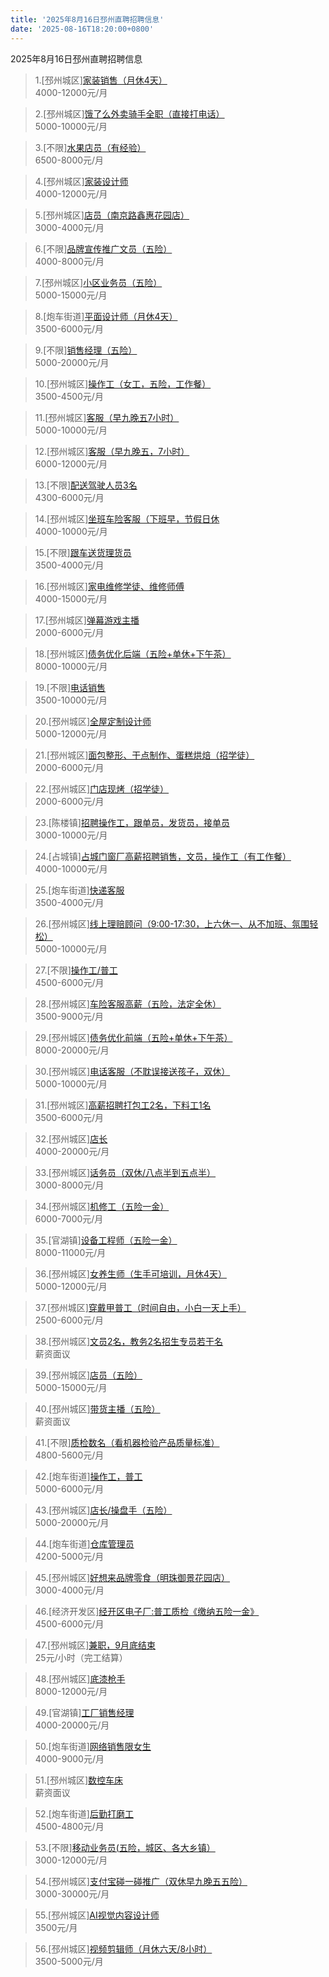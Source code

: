 ```yaml
---
title: '2025年8月16日邳州直聘招聘信息'
date: '2025-08-16T18:20:00+0800'
---
```

2025年8月16日邳州直聘招聘信息
<!--more-->
>1.[邳州城区][家装销售（月休4天）](https://www.pizhouzhipin.com/job/41143)<br>
>4000-12000元/月

>2.[邳州城区][饿了么外卖骑手全职（直接打电话）](https://www.pizhouzhipin.com/job/25304)<br>
>5000-10000元/月

>3.[不限][水果店员（有经验）](https://www.pizhouzhipin.com/job/40324)<br>
>6500-8000元/月

>4.[邳州城区][家装设计师](https://www.pizhouzhipin.com/job/41628)<br>
>4000-12000元/月

>5.[邳州城区][店员（南京路鑫惠花园店）](https://www.pizhouzhipin.com/job/41792)<br>
>3000-4000元/月

>6.[不限][品牌宣传推广文员（五险）](https://www.pizhouzhipin.com/job/41050)<br>
>4000-8000元/月

>7.[邳州城区][小区业务员（五险）](https://www.pizhouzhipin.com/job/41188)<br>
>5000-15000元/月

>8.[炮车街道][平面设计师（月休4天）](https://www.pizhouzhipin.com/job/41519)<br>
>3500-6000元/月

>9.[不限][销售经理（五险）](https://www.pizhouzhipin.com/job/41136)<br>
>5000-20000元/月

>10.[邳州城区][操作工（女工，五险，工作餐）](https://www.pizhouzhipin.com/job/11881)<br>
>3500-4500元/月

>11.[邳州城区][客服（早九晚五7小时）](https://www.pizhouzhipin.com/job/39059)<br>
>5000-10000元/月

>12.[邳州城区][客服（早九晚五，7小时）](https://www.pizhouzhipin.com/job/39171)<br>
>6000-12000元/月

>13.[不限][配送驾驶人员3名](https://www.pizhouzhipin.com/job/41834)<br>
>4300-6000元/月

>14.[邳州城区][坐班车险客服（下班早，节假日休](https://www.pizhouzhipin.com/job/30881)<br>
>4000-10000元/月

>15.[不限][跟车送货理货员](https://www.pizhouzhipin.com/job/41924)<br>
>3500-4000元/月

>16.[邳州城区][家电维修学徒、维修师傅](https://www.pizhouzhipin.com/job/42168)<br>
>4000-15000元/月

>17.[邳州城区][弹幕游戏主播](https://www.pizhouzhipin.com/job/41301)<br>
>2000-6000元/月

>18.[邳州城区][债务优化后端（五险+单休+下午茶）](https://www.pizhouzhipin.com/job/42065)<br>
>8000-10000元/月

>19.[不限][电话销售](https://www.pizhouzhipin.com/job/41054)<br>
>3500-10000元/月

>20.[邳州城区][全屋定制设计师](https://www.pizhouzhipin.com/job/41903)<br>
>5000-12000元/月

>21.[邳州城区][面包整形、干点制作、蛋糕烘焙（招学徒）](https://www.pizhouzhipin.com/job/42157)<br>
>2000-6000元/月

>22.[邳州城区][门店现烤（招学徒）](https://www.pizhouzhipin.com/job/42105)<br>
>2000-6000元/月

>23.[陈楼镇][招聘操作工，跟单员，发货员，接单员](https://www.pizhouzhipin.com/job/42067)<br>
>3000-10000元/月

>24.[占城镇][占城门窗厂高薪招聘销售，文员，操作工（有工作餐）](https://www.pizhouzhipin.com/job/42145)<br>
>4000-10000元/月

>25.[炮车街道][快递客服](https://www.pizhouzhipin.com/job/30626)<br>
>3500-4000元/月

>26.[邳州城区][线上理赔顾问（9:00-17:30，上六休一、从不加班、氛围轻松）](https://www.pizhouzhipin.com/job/35088)<br>
>5000-10000元/月

>27.[不限][操作工/普工](https://www.pizhouzhipin.com/job/2368)<br>
>4500-6000元/月

>28.[邳州城区][车险客服高薪（五险，法定全休）](https://www.pizhouzhipin.com/job/30882)<br>
>3500-9000元/月

>29.[邳州城区][债务优化前端（五险+单休+下午茶）](https://www.pizhouzhipin.com/job/41743)<br>
>8000-20000元/月

>30.[邳州城区][电话客服（不耽误接送孩子，双休）](https://www.pizhouzhipin.com/job/34519)<br>
>5000-10000元/月

>31.[邳州城区][高薪招聘打包工2名，下料工1名](https://www.pizhouzhipin.com/job/41663)<br>
>3500-6000元/月

>32.[邳州城区][店长](https://www.pizhouzhipin.com/job/41042)<br>
>4000-20000元/月

>33.[邳州城区][话务员（双休/八点半到五点半）](https://www.pizhouzhipin.com/job/41117)<br>
>3000-8000元/月

>34.[邳州城区][机修工（五险一金）](https://www.pizhouzhipin.com/job/37726)<br>
>6000-7000元/月

>35.[官湖镇][设备工程师（五险一金）](https://www.pizhouzhipin.com/job/37725)<br>
>8000-11000元/月

>36.[邳州城区][女养生师（生手可培训，月休4天）](https://www.pizhouzhipin.com/job/14195)<br>
>5000-12000元/月

>37.[邳州城区][穿戴甲普工（时间自由，小白一天上手）](https://www.pizhouzhipin.com/job/41673)<br>
>2500-6000元/月

>38.[邳州城区][文员2名，教务2名招生专员若干名](https://www.pizhouzhipin.com/job/42047)<br>
>薪资面议

>39.[邳州城区][店员（五险）](https://www.pizhouzhipin.com/job/41189)<br>
>5000-15000元/月

>40.[邳州城区][带货主播（五险）](https://www.pizhouzhipin.com/job/42092)<br>
>薪资面议

>41.[不限][质检数名（看机器检验产品质量标准）](https://www.pizhouzhipin.com/job/30855)<br>
>4800-5600元/月

>42.[炮车街道][操作工，普工](https://www.pizhouzhipin.com/job/30797)<br>
>5000-6000元/月

>43.[邳州城区][店长/操盘手（五险）](https://www.pizhouzhipin.com/job/41935)<br>
>5000-20000元/月

>44.[炮车街道][仓库管理员](https://www.pizhouzhipin.com/job/41701)<br>
>4200-5000元/月

>45.[邳州城区][好想来品牌零食（明珠御景花园店）](https://www.pizhouzhipin.com/job/41823)<br>
>3000-4000元/月

>46.[经济开发区][经开区电子厂:普工质检《缴纳五险一金》](https://www.pizhouzhipin.com/job/41908)<br>
>4500-6000元/月

>47.[邳州城区][兼职，9月底结束](https://www.pizhouzhipin.com/job/42039)<br>
>25元/小时（完工结算）

>48.[邳州城区][底漆枪手](https://www.pizhouzhipin.com/job/14666)<br>
>8000-12000元/月

>49.[官湖镇][工厂销售经理](https://www.pizhouzhipin.com/job/42148)<br>
>4000-20000元/月

>50.[炮车街道][网络销售限女生](https://www.pizhouzhipin.com/job/42025)<br>
>4000-9000元/月

>51.[邳州城区][数控车床](https://www.pizhouzhipin.com/job/19942)<br>
>薪资面议

>52.[炮车街道][后勤打磨工](https://www.pizhouzhipin.com/job/42061)<br>
>4500-4800元/月

>53.[不限][移动业务员(五险，城区、各大乡镇）](https://www.pizhouzhipin.com/job/33150)<br>
>3000-12000元/月

>54.[邳州城区][支付宝碰一碰推广（双休早九晚五五险）](https://www.pizhouzhipin.com/job/42009)<br>
>3000-30000元/月

>55.[邳州城区][AI视觉内容设计师](https://www.pizhouzhipin.com/job/42171)<br>
>3500元/月

>56.[邳州城区][视频剪辑师（月休六天/8小时）](https://www.pizhouzhipin.com/job/42072)<br>
>3500-5000元/月

